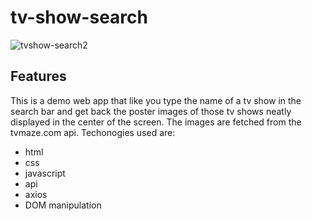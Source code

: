 # tv-show-search
![tvshow-search2](https://user-images.githubusercontent.com/71079290/151693958-8f79e926-f7c5-4d0a-9cfd-acf550950d06.jpg)

## Features
This is a demo web app that like you type the name of a tv show in the search bar and get back the poster images of those tv shows neatly displayed in the center of the screen.
The images are fetched from the tvmaze.com api.
Techonogies used are:
- html
- css
- javascript
- api
- axios
- DOM manipulation
